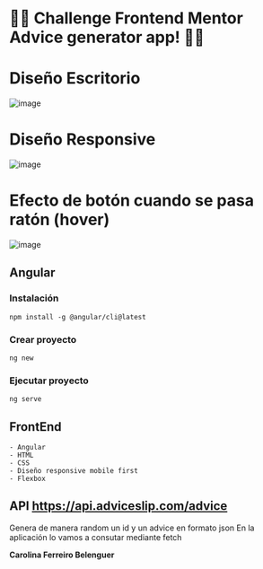 
# 🚀🚀 Challenge Frontend Mentor Advice generator app! 🚀🚀

# Diseño Escritorio

![image](https://user-images.githubusercontent.com/88061350/188923012-4f1691f3-744b-4541-abd6-bc97be79d844.png)


# Diseño Responsive

![image](https://user-images.githubusercontent.com/88061350/188923868-8664c379-213b-403c-90fa-186cb7ade302.png)


# Efecto de botón cuando se pasa ratón (hover)

![image](https://user-images.githubusercontent.com/88061350/188922859-7109d866-1209-4792-b9b3-bb7394303b82.png)

## Angular
  ### Instalación
    npm install -g @angular/cli@latest
  ### Crear proyecto
    ng new
  ### Ejecutar proyecto
    ng serve

## FrontEnd
    - Angular
    - HTML
    - CSS
    - Diseño responsive mobile first
    - Flexbox

## API https://api.adviceslip.com/advice
Genera de manera random un id y un advice en formato json
En la aplicación lo vamos a consutar mediante fetch


**Carolina Ferreiro Belenguer** 
